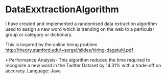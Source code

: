 # DataExxtractionAlgorithm
I have created and implemented a randomised data extraction algorithm used to assign a new word which is trending on the web to a particular group or category or dictionary.

This is inspired by the online hiring problem http://theory.stanford.edu/~sergei/slides/hiring-dagstuhl.pdf

•	Performance Analysis- This algorithm reduced the time required to recognize a new word in the Twitter Dataset by 14.31% with a trade-off on accuracy. Language: Java
